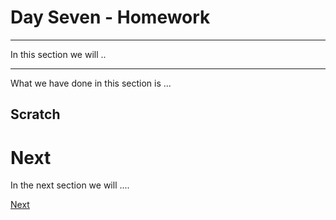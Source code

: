 # Day Seven - Homework

---

In this section we will ..

---




What we have done in this section is ...


## Scratch


# Next

In the next section we will ....

[Next](07-03.md)
